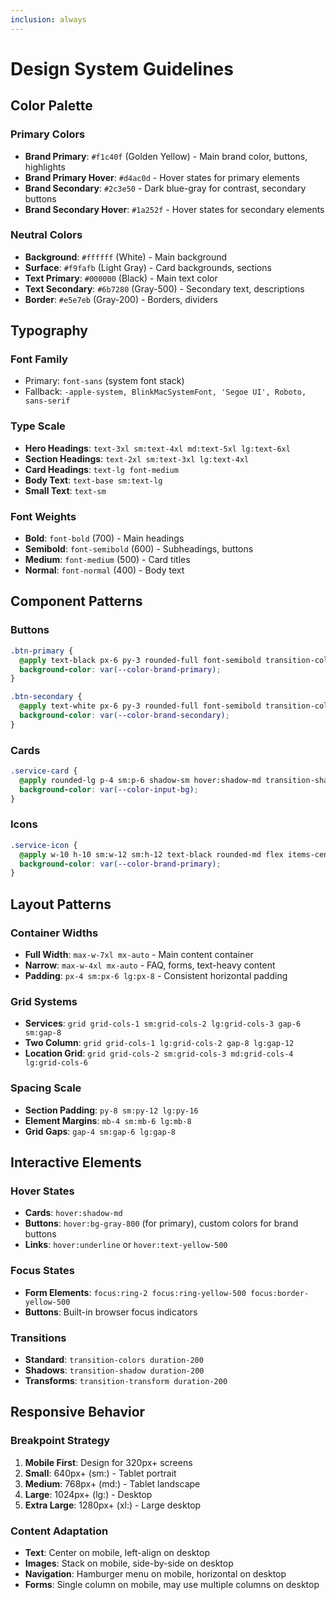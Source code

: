 ```yaml
---
inclusion: always
---
```


# Design System Guidelines

## Color Palette

### Primary Colors
- **Brand Primary**: `#f1c40f` (Golden Yellow) - Main brand color, buttons, highlights
- **Brand Primary Hover**: `#d4ac0d` - Hover states for primary elements
- **Brand Secondary**: `#2c3e50` - Dark blue-gray for contrast, secondary buttons
- **Brand Secondary Hover**: `#1a252f` - Hover states for secondary elements

### Neutral Colors
- **Background**: `#ffffff` (White) - Main background
- **Surface**: `#f9fafb` (Light Gray) - Card backgrounds, sections
- **Text Primary**: `#000000` (Black) - Main text color
- **Text Secondary**: `#6b7280` (Gray-500) - Secondary text, descriptions
- **Border**: `#e5e7eb` (Gray-200) - Borders, dividers

## Typography

### Font Family
- Primary: `font-sans` (system font stack)
- Fallback: `-apple-system, BlinkMacSystemFont, 'Segoe UI', Roboto, sans-serif`

### Type Scale
- **Hero Headings**: `text-3xl sm:text-4xl md:text-5xl lg:text-6xl`
- **Section Headings**: `text-2xl sm:text-3xl lg:text-4xl`
- **Card Headings**: `text-lg font-medium`
- **Body Text**: `text-base sm:text-lg`
- **Small Text**: `text-sm`

### Font Weights
- **Bold**: `font-bold` (700) - Main headings
- **Semibold**: `font-semibold` (600) - Subheadings, buttons
- **Medium**: `font-medium` (500) - Card titles
- **Normal**: `font-normal` (400) - Body text

## Component Patterns

### Buttons
```css
.btn-primary {
  @apply text-black px-6 py-3 rounded-full font-semibold transition-colors duration-200;
  background-color: var(--color-brand-primary);
}

.btn-secondary {
  @apply text-white px-6 py-3 rounded-full font-semibold transition-colors duration-200;
  background-color: var(--color-brand-secondary);
}
```

### Cards
```css
.service-card {
  @apply rounded-lg p-4 sm:p-6 shadow-sm hover:shadow-md transition-shadow duration-200;
  background-color: var(--color-input-bg);
}
```

### Icons
```css
.service-icon {
  @apply w-10 h-10 sm:w-12 sm:h-12 text-black rounded-md flex items-center justify-center mb-3 sm:mb-4;
  background-color: var(--color-brand-primary);
}
```

## Layout Patterns

### Container Widths
- **Full Width**: `max-w-7xl mx-auto` - Main content container
- **Narrow**: `max-w-4xl mx-auto` - FAQ, forms, text-heavy content
- **Padding**: `px-4 sm:px-6 lg:px-8` - Consistent horizontal padding

### Grid Systems
- **Services**: `grid grid-cols-1 sm:grid-cols-2 lg:grid-cols-3 gap-6 sm:gap-8`
- **Two Column**: `grid grid-cols-1 lg:grid-cols-2 gap-8 lg:gap-12`
- **Location Grid**: `grid grid-cols-2 sm:grid-cols-3 md:grid-cols-4 lg:grid-cols-6`

### Spacing Scale
- **Section Padding**: `py-8 sm:py-12 lg:py-16`
- **Element Margins**: `mb-4 sm:mb-6 lg:mb-8`
- **Grid Gaps**: `gap-4 sm:gap-6 lg:gap-8`

## Interactive Elements

### Hover States
- **Cards**: `hover:shadow-md`
- **Buttons**: `hover:bg-gray-800` (for primary), custom colors for brand buttons
- **Links**: `hover:underline` or `hover:text-yellow-500`

### Focus States
- **Form Elements**: `focus:ring-2 focus:ring-yellow-500 focus:border-yellow-500`
- **Buttons**: Built-in browser focus indicators

### Transitions
- **Standard**: `transition-colors duration-200`
- **Shadows**: `transition-shadow duration-200`
- **Transforms**: `transition-transform duration-200`

## Responsive Behavior

### Breakpoint Strategy
1. **Mobile First**: Design for 320px+ screens
2. **Small**: 640px+ (sm:) - Tablet portrait
3. **Medium**: 768px+ (md:) - Tablet landscape
4. **Large**: 1024px+ (lg:) - Desktop
5. **Extra Large**: 1280px+ (xl:) - Large desktop

### Content Adaptation
- **Text**: Center on mobile, left-align on desktop
- **Images**: Stack on mobile, side-by-side on desktop
- **Navigation**: Hamburger menu on mobile, horizontal on desktop
- **Forms**: Single column on mobile, may use multiple columns on desktop